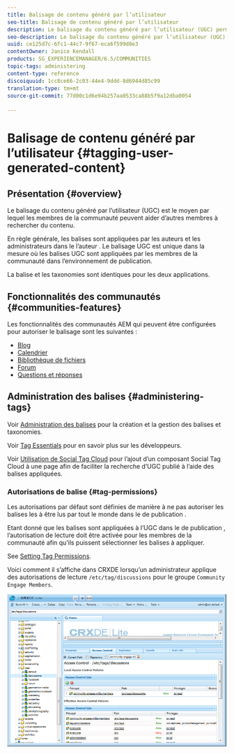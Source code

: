 ```yaml
---
title: Balisage de contenu généré par l’utilisateur
seo-title: Balisage de contenu généré par l’utilisateur
description: Le balisage du contenu généré par l’utilisateur (UGC) permet aux membres de la communauté d’aider d’autres membres à rechercher du contenu.
seo-description: Le balisage du contenu généré par l’utilisateur (UGC) permet aux membres de la communauté d’aider d’autres membres à rechercher du contenu.
uuid: ce125d7c-6fc1-44c7-9f67-eca6f599d8e3
contentOwner: Janice Kendall
products: SG_EXPERIENCEMANAGER/6.5/COMMUNITIES
topic-tags: administering
content-type: reference
discoiquuid: 1cc8ce66-2c03-44e4-9ddd-8d6944d85c99
translation-type: tm+mt
source-git-commit: 77d00c1d6e94b257aa0533ca88b5f9a12dba0054

---
```



# Balisage de contenu généré par l’utilisateur {#tagging-user-generated-content}

## Présentation {#overview}

Le balisage du contenu généré par l’utilisateur (UGC) est le moyen par lequel les membres de la communauté peuvent aider d’autres membres à rechercher du contenu.

En règle générale, les balises sont appliquées par les auteurs et les administrateurs dans le  l’auteur . Le balisage UGC est unique dans la mesure où les balises UGC sont appliquées par les membres de la communauté dans l’environnement de publication.

La balise   et les taxonomies sont identiques pour les deux applications.

## Fonctionnalités des communautés {#communities-features}

Les fonctionnalités des communautés AEM qui peuvent être configurées pour autoriser le balisage sont les suivantes :

* [Blog](blog-feature.md)
* [Calendrier](calendar.md)
* [Bibliothèque de fichiers](file-library.md)
* [Forum](forum.md#configuretheaddedforum)
* [Questions et réponses](working-with-qna.md)

## Administration des balises {#administering-tags}

Voir [Administration des balises](../../help/sites-administering/tags.md#tagging-console) pour la création et la gestion des balises   et taxonomies.

Voir [Tag Essentials](tag.md) pour en savoir plus sur les développeurs.

Voir [Utilisation de Social Tag Cloud](tagcloud.md) pour l’ajout d’un composant Social Tag Cloud à une page afin de faciliter la recherche d’UGC publié à l’aide des balises appliquées.

### Autorisations de balise {#tag-permissions}

Les autorisations par défaut sont définies de manière à ne pas autoriser les balises  les à être lus par tout le monde dans le de publication .

Etant donné que les balises sont appliquées à l’UGC dans le  de publication , l’autorisation de lecture doit être activée pour les membres de la communauté afin qu’ils puissent sélectionner les balises à appliquer.

See [Setting Tag Permissions](../../help/sites-administering/tags.md#setting-tag-permissions).

Voici comment il s’affiche dans CRXDE lorsqu’un administrateur applique des autorisations de lecture `/etc/tag/discussions` pour le groupe `Community Engage Members`.

![chlimage_1-74](assets/chlimage_1-74.png)

